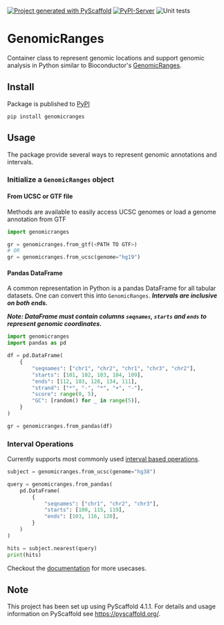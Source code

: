 [![Project generated with PyScaffold](https://img.shields.io/badge/-PyScaffold-005CA0?logo=pyscaffold)](https://pyscaffold.org/)
[![PyPI-Server](https://img.shields.io/pypi/v/GenomicRanges.svg)](https://pypi.org/project/GenomicRanges/)
![Unit tests](https://github.com/BiocPy/GenomicRanges/actions/workflows/pypi-test.yml/badge.svg)

# GenomicRanges

Container class to represent genomic locations and support genomic analysis in Python similar to Bioconductor's [GenomicRanges](https://bioconductor.org/packages/release/bioc/html/GenomicRanges.html).


## Install

Package is published to [PyPI](https://pypi.org/project/genomicranges/)

```shell
pip install genomicranges
```

## Usage

The package provide several ways to represent genomic annotations and intervals.

### Initialize a `GenomicRanges` object

#### From UCSC or GTF file

Methods are available to easily access UCSC genomes or load a genome annotation from GTF

```python
import genomicranges

gr = genomicranges.from_gtf(<PATH TO GTF>)
# OR
gr = genomicranges.from_ucsc(genome="hg19")
```
#### Pandas DataFrame

A common representation in Python is a pandas DataFrame for all tabular datasets. One can convert this into `GenomicRanges`. ***Intervals are inclusive on both ends.***

***Note: DataFrame must contain columns `seqnames`, `starts` and `ends` to represent genomic coordinates.***

```python
import genomicranges
import pandas as pd

df = pd.DataFrame(
    {
        "seqnames": ["chr1", "chr2", "chr1", "chr3", "chr2"],
        "starts": [101, 102, 103, 104, 109],
        "ends": [112, 103, 128, 134, 111],
        "strand": ["*", "-", "*", "+", "-"],
        "score": range(0, 5),
        "GC": [random() for _ in range(5)],
    }
)

gr = genomicranges.from_pandas(df)
```

### Interval Operations

Currently supports most commonly used [interval based operations](https://bioconductor.org/packages/release/bioc/html/GenomicRanges.html).

```python
subject = genomicranges.from_ucsc(genome="hg38")

query = genomicranges.from_pandas(
    pd.DataFrame(
        {
            "seqnames": ["chr1", "chr2", "chr3"],
            "starts": [100, 115, 119],
            "ends": [103, 116, 120],
        }
    )
)

hits = subject.nearest(query)
print(hits)
```

Checkout the [documentation](https://biocpy.github.io/GenomicRanges/) for more usecases.


<!-- pyscaffold-notes -->

## Note

This project has been set up using PyScaffold 4.1.1. For details and usage
information on PyScaffold see https://pyscaffold.org/.
